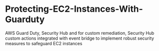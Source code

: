 # Protecting-EC2-Instances-With-Guarduty
AWS Guard Duty, Security Hub and for custom remediation, Security Hub custom actions integrated with event bridge to implement robust security measures to safeguard EC2 instances

